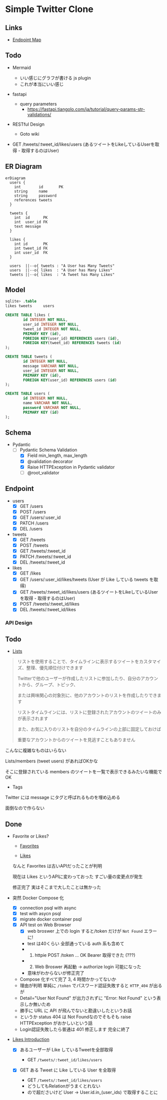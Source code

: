 # Simple Twitter Clone

## Links

* [Endpoint Map](https://developer.twitter.com/en/docs/twitter-api/migrate/twitter-api-endpoint-map)

## Todo

* Mermaid
  + いい感じにグラフが書ける js plugin
  + これが本当にいい感じ

* fastapi
  + query parameters
    - https://fastapi.tiangolo.com/ja/tutorial/query-params-str-validations/

* RESTful Design
  + Goto wiki

* GET /tweets/:tweet_id/likes/users (あるツイートをLikeしているUserを取得 - 取得するのはUser)

## ER Diagram

```mermaid
erDiagram
  users {
    int        id       PK
    string     name
    string     password
    references tweets
  }

  tweets {
    int  id      PK
    int  user_id FK
    text message
  }

  likes {
    int id       PK
    int tweet_id FK
    int user_id  FK
  }

  users  ||--o{ tweets : "A User has Many Tweets"
  users  ||--o{ likes  : "A User has Many Likes"
  tweets ||--o{ likes  : "A Tweet has Many Likes"
```

## Model

```sql
sqlite> .table
likes tweets     users

CREATE TABLE likes (
        id INTEGER NOT NULL,
        user_id INTEGER NOT NULL,
        tweet_id INTEGER NOT NULL,
        PRIMARY KEY (id),
        FOREIGN KEY(user_id) REFERENCES users (id),
        FOREIGN KEY(tweet_id) REFERENCES tweets (id)
);

CREATE TABLE tweets (
        id INTEGER NOT NULL,
        message VARCHAR NOT NULL,
        user_id INTEGER NOT NULL,
        PRIMARY KEY (id),
        FOREIGN KEY(user_id) REFERENCES users (id)
);

CREATE TABLE users (
        id INTEGER NOT NULL,
        name VARCHAR NOT NULL,
        password VARCHAR NOT NULL,
        PRIMARY KEY (id)
);
```

## Schema

* Pydantic
  + [ ] Pydantic Schema Validation
    - [x] Field min_length, max_length
    - [x] @validation decorator
    - [x] Raise HTTPException in Pydantic validator
    - [ ] @root_validator

## Endpoint

* users
  + [x] GET   /users
  + [x] POST  /users
  + [x] GET   /users/:user_id
  + [x] PATCH /users
  + [x] DEL   /users

* tweets
  + [x] GET   /tweets
  + [x] POST  /tweets
  + [x] GET   /tweets/:tweet_id
  + [x] PATCH /tweets/:tweet_id
  + [x] DEL   /tweets/:tweet_id

* likes
  + [x] GET   /likes
  + [x] GET   /users/:user_id/likes/tweets (User が Like している tweets を取得)
  + [x] GET   /tweets/:tweet_id/likes/users (あるツイートをLikeしているUserを取得 - 取得するのはUser)
  + [x] POST  /tweets/:tweet_id/likes
  + [x] DEL   /tweets/:tweet_id/likes

### API Design

## Todo

* [Lists](https://help.twitter.com/ja/using-twitter/twitter-lists)

> リストを使用することで、タイムラインに表示するツイートをカスタマイズ、整理、優先順位付けできます
>
> Twitterで他のユーザーが作成したリストに参加したり、自分のアカウントから、グループ、トピック、
>
> または興味関心の対象別に、他のアカウントのリストを作成したりできます
>
> リストタイムラインには、リストに登録されたアカウントのツイートのみが表示されます
>
> また、お気に入りのリストを自分のタイムラインの上部に固定しておけば
>
> 重要なアカウントからのツイートを見逃すこともありません

こんなに複雑なものはいらない

Lists/members (tweet users) があればOKかな

そこに登録されている members のツイートを一覧で表示できるみたいな機能でOK

* Tags

Twitter には message にタグと呼ばれるものを埋め込める

面倒なので作らない

## Done

* Favorite or Likes?
  + [Favorites](https://developer.twitter.com/en/docs/twitter-api/v1/tweets/post-and-engage/api-reference/get-favorites-list)

  + [Likes](https://developer.twitter.com/en/docs/twitter-api/tweets/likes/migrate/manage-likes-standard-to-twitter-api-v2)

  なんと Favorites は古いAPIだったことが判明

  現在は Likes というAPIに変わっておった すごい量の変更点が発生

  修正完了 実はそこまで大したことは無かった

* 突然 Docker Compose 化
  + [x] connection psql with async
  + [x] test with asycn psql
  + [x] migrate docker container psql
  + [x] API test on Web Browser
    - [x] web broswer 上での login すると/token だけが `Not Found` エラーに!
    - test は40くらい 全部通っている auth 系も含めて
    - 1. httpie POST /token ... OK Bearer 取得できた (???)
    - 2. Web Broswer 再起動 -> authorize login 可能になった
    - 意味がわからないが修正完了
  + Compose 化すべて完了 3, 4 時間かかってないか
  + 理由が判明 単純に `/token` でパスワード認証失敗すると `HTTP_404` が出るが
  + Detail="User Not Found" が出力されずに "Error: Not Found" という表示しか無いため
  + 勝手に URL に API が飛んでないと勘違いしたというお話
  + というか status 404 は Not Foundなのでそもそも raise HTTPException がおかしいという話
  + Login認証失敗したら普通は 401 修正します 完全に終了

* [Likes Introduction](https://developer.twitter.com/en/docs/twitter-api/tweets/likes/introduction)

  + [x] あるユーザーが Like しているTweetを全部取得
    - GET `/tweets/:tweet_id/likes/users`

  + [x] GET ある Tweet に Like している User を全取得
    - GET `/tweets/:tweet_id/likes/users`
    - どうしてもRelationがうまくとれない
    - ので超ださいけど User -> User.id.in_(user_ids) で取得することに
